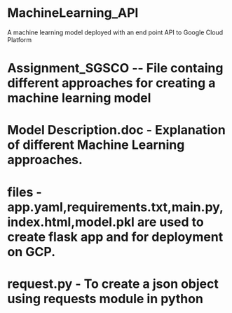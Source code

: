 # MachineLearning_API
A machine learning model deployed with an end point API to Google Cloud Platform
# Assignment_SGSCO -- File containg different approaches for creating a machine learning model
# Model Description.doc - Explanation of different Machine Learning approaches.
# files - app.yaml,requirements.txt,main.py, index.html,model.pkl are used to create flask app and for deployment on GCP.
# request.py - To create a json object using requests module in python
